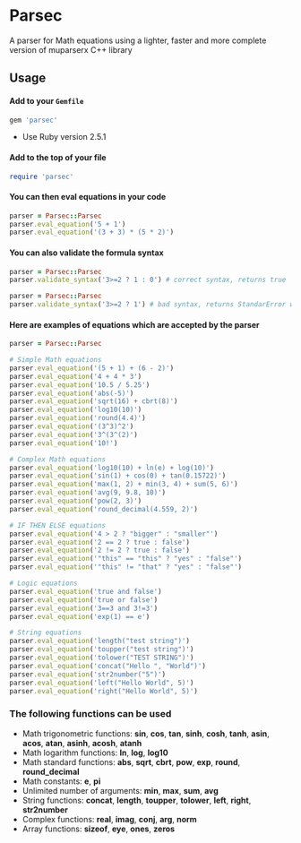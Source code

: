 # Parsec

A parser for Math equations using a lighter, faster and more complete version of muparserx C++ library

## Usage

#### Add to your `Gemfile`

```ruby
gem 'parsec'
```

* Use Ruby version 2.5.1

#### Add to the top of your <filename> file

```ruby
require 'parsec'
```

#### You can then eval equations in your code

```ruby
parser = Parsec::Parsec
parser.eval_equation('5 + 1')
parser.eval_equation('(3 + 3) * (5 * 2)')
```

#### You can also validate the formula syntax

```ruby
parser = Parsec::Parsec
parser.validate_syntax('3>=2 ? 1 : 0') # correct syntax, returns true
```

```ruby
parser = Parsec::Parsec
parser.validate_syntax('3>=2 ? 1') # bad syntax, returns StandarError with the message 'Wrong formula syntax'
```

#### Here are examples of equations which are accepted by the parser
```ruby
parser = Parsec::Parsec

# Simple Math equations
parser.eval_equation('(5 + 1) + (6 - 2)')
parser.eval_equation('4 + 4 * 3')
parser.eval_equation('10.5 / 5.25')
parser.eval_equation('abs(-5)')
parser.eval_equation('sqrt(16) + cbrt(8)')
parser.eval_equation('log10(10)')
parser.eval_equation('round(4.4)')
parser.eval_equation('(3^3)^2')
parser.eval_equation('3^(3^(2)')
parser.eval_equation('10!')

# Complex Math equations
parser.eval_equation('log10(10) + ln(e) + log(10)')
parser.eval_equation('sin(1) + cos(0) + tan(0.15722)')
parser.eval_equation('max(1, 2) + min(3, 4) + sum(5, 6)')
parser.eval_equation('avg(9, 9.8, 10)')
parser.eval_equation('pow(2, 3)')
parser.eval_equation('round_decimal(4.559, 2)')

# IF THEN ELSE equations
parser.eval_equation('4 > 2 ? "bigger" : "smaller"')
parser.eval_equation('2 == 2 ? true : false')
parser.eval_equation('2 != 2 ? true : false')
parser.eval_equation('"this" == "this" ? "yes" : "false"')
parser.eval_equation('"this" != "that" ? "yes" : "false"')

# Logic equations
parser.eval_equation('true and false')
parser.eval_equation('true or false')
parser.eval_equation('3==3 and 3!=3')
parser.eval_equation('exp(1) == e')

# String equations
parser.eval_equation('length("test string")')
parser.eval_equation('toupper("test string")')
parser.eval_equation('tolower("TEST STRING")')
parser.eval_equation('concat("Hello ", "World")')
parser.eval_equation('str2number("5")')
parser.eval_equation('left("Hello World", 5)')
parser.eval_equation('right("Hello World", 5)')
```

### The following functions can be used

* Math trigonometric functions: **sin**, **cos**, **tan**, **sinh**, **cosh**, **tanh**, **asin**, **acos**, **atan**, **asinh**, **acosh**, **atanh**
* Math logarithm functions: **ln**, **log**, **log10**
* Math standard functions: **abs**, **sqrt**, **cbrt**, **pow**, **exp**, **round**, **round_decimal**
* Math constants: **e**, **pi**
* Unlimited number of arguments: **min**, **max**, **sum**, **avg**
* String functions: **concat**, **length**, **toupper**, **tolower**, **left**, **right**, **str2number**
* Complex functions: **real**, **imag**, **conj**, **arg**, **norm**
* Array functions: **sizeof**, **eye**, **ones**, **zeros**
